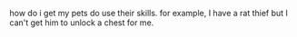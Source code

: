 how do i get my pets do use their skills. for example, I have a rat thief but I can't get him to unlock a chest for me.